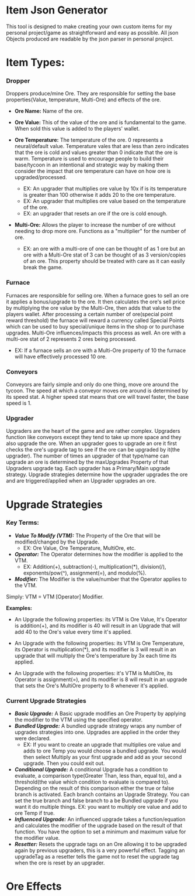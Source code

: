 ﻿# Item Json Generator
This tool is designed to make creating your own custom items for my personal project/game as straightforward and easy as possible.
All json Objects produced are readable by the json parser in personal project.


# Item Types: 

### Dropper
 Droppers produce/mine Ore. They are responsible for setting the base properties(Value, temperature, Multi-Ore) and effects of the ore.
 - **Ore Name:** Name of the ore. 

 - **Ore Value:** This of the value of the ore and is fundamental to the game. When sold this value is added to the players' wallet.

 - **Ore Temperature:** The temperature of the ore. 0 represents a neural/default value. Temperature vales that are less
than zero indicates that the ore is cold and values greater than 0 indicate that the ore is warm. Temperature is used to
encourage people to build their base/tycoon in an intentional and strategic way by making them consider the impact that
ore temperature can have on how ore is upgraded/processed. 
   - EX: An upgrader that multiplies ore value by 10x if is its temperature is greater than 100 otherwise it adds 20 to the ore temperature. 
   - EX: An upgrader that multiplies ore value based on the temperature of the ore. 
   - EX: an upgrader that resets an ore if the ore is cold enough.
 - **Multi-Ore:** Allows the player to increase the number of ore without needing to drop more ore.
Functions as a "multiplier" for the number of ore.
   - EX: an ore with a multi-ore of one can be thought of as 1 ore but an ore with a Multi-Ore stat of 3 can be thought 
   of as 3 version/copies of an ore. This property should be treated with care as it can easily break the game. 
 
### Furnace
Furnaces are responsible for selling ore. When a furnace goes to sell an ore it applies a bonus/upgrade to the ore. It
then calculates the ore's sell price by multiplying the ore value by the Multi-Ore, then adds that value to the players wallet.
After processing a certain number of ore(special point reward threshold)
the furnace will reward a currency called Special Points which can be used to buy special/unique items in the shop or to
purchase upgrades. Multi-Ore influences/impacts this process as well. An ore with a multi-ore stat of 2 represents 2 ores
being processed.
- EX:  If a furnace sells an ore with a Multi-Ore property of 10 the furnace will have effectively processed 10 ore.

### Conveyors
Conveyors are fairly simple and only do one thing, move ore around the tycoon. The speed at which a conveyor moves ore around 
is determined by its speed stat. A higher speed stat means that ore will travel faster, the base speed is 1.

### Upgrader
Upgraders are the heart of the game and are rather complex. Upgraders function like conveyors except they tend to take up more space
and they also upgrade the ore. When an upgrader goes to upgrade an ore it first checks the ore's upgrade tag to see if
the ore can be upgraded by it(the upgrader). The number of times an upgrader of that type/name can upgrade an ore is determined by
the maxUpgrades Property of that Upgraders upgrade tag. Each upgrader has a Primary/Main upgrade strategy. 
Upgrade strategies determine how the upgrader upgrades the ore and are triggered/applied when an Upgrader upgrades an ore.

# Upgrade Strategies
### Key Terms:
- ***Value To Modify (VTM):***
The Property of the Ore that will be modified/changed by the Upgrade.
    - EX: Ore Value, Ore Temperature, MultiOre, etc.
- ***Operator:*** The Operator determines how the modifier is applied to the VTM.
    - EX: Addition(+), subtraction(-), multiplication(*), division(/), exponents/pow(^), assignment(=), and modulo(%).   
- ***Modifier:***  The Modifier is the value/number that the Operator applies to the VTM.


Simply: VTM = VTM [Operator] Modifier.

**Examples:** 
- An Upgrade the following properties: its VTM is Ore Value, It's Operator is addition(+), and its
modifier is 40 will result in an Upgrade that will add 40 to the Ore's value every time it's applied.

- An Upgrade with the following properties: its VTM is Ore Temperature, its Operator is multiplication(*), and its
modifier is 3 will result in an upgrade that will multiply the Ore's temperature by 3x each time its applied.

- An Upgrade with the following properties: it's VTM is MultiOre, its Operator is assignment(=), and its modifier is 8
will result in an upgrade that sets the Ore's MultiOre property to 8 whenever it's applied.
 
### Current Upgrade Strategies
- ***Basic Upgrade:*** A Basic upgrade modifies an Ore Property by applying the modifier to the VTM using the
specified operator.
- ***Bundled Upgrade:*** A bundled upgrade strategy wraps any number of upgrades strategies into one. Upgrades are applied in
the order they were declared.
    - EX: If you want to create an upgrade that multiplies ore value and adds to ore Temp you would choose a bundled upgrade.
    You would then select Multiply as your first upgrade and add as your second upgrade. Then you could exit out. 
- ***Conditional Upgrade:*** A conditional Upgrade has a condition to evaluate, a comparison type(Greater Than, less than, equal to), 
and a threshold(the value which condition to evaluate is compared to). Depending on the result of this comparison either
the true or false branch is activated. Each branch contains an Upgrade Strategy.
You can set the true branch and false branch to a be Bundled upgrade if you want it do multiple things.
 EX: you want to multiply ore value and add to ore Temp if true.
- ***Influenced Upgrade:*** An influenced upgrade takes a function/equation and calculates the modifier of the upgrade based on
the result of that function. You have the option to set a minimum and maximum value for the modifier value. 
- ***Resetter:*** Resets the upgrade tags on an Ore allowing it to be upgraded again by previous upgraders, this is a very
powerful effect. Tagging an upgradeTag as a resetter tells the game not to reset the upgrade tag
when the ore is reset by an upgrader.

# Ore Effects

